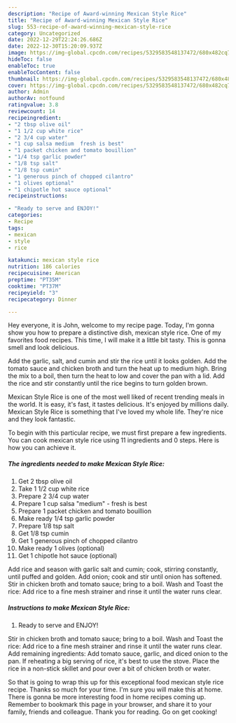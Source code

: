 ```yaml
---
description: "Recipe of Award-winning Mexican Style Rice"
title: "Recipe of Award-winning Mexican Style Rice"
slug: 553-recipe-of-award-winning-mexican-style-rice
category: Uncategorized
date: 2022-12-29T22:24:26.686Z
date: 2022-12-30T15:20:09.937Z
image: https://img-global.cpcdn.com/recipes/5329583548137472/680x482cq70/mexican-style-rice-recipe-main-photo.jpg
hideToc: false
enableToc: true
enableTocContent: false
thumbnail: https://img-global.cpcdn.com/recipes/5329583548137472/680x482cq70/mexican-style-rice-recipe-main-photo.jpg
cover: https://img-global.cpcdn.com/recipes/5329583548137472/680x482cq70/mexican-style-rice-recipe-main-photo.jpg
author: Admin
authorAv: notfound
ratingvalue: 3.8
reviewcount: 14
recipeingredient:
- "2 tbsp olive oil"
- "1 1/2 cup white rice"
- "2 3/4 cup water"
- "1 cup salsa medium  fresh is best"
- "1 packet chicken and tomato bouillion"
- "1/4 tsp garlic powder"
- "1/8 tsp salt"
- "1/8 tsp cumin"
- "1 generous pinch of chopped cilantro"
- "1 olives optional"
- "1 chipotle hot sauce optional"
recipeinstructions:

- "Ready to serve and ENJOY!"
categories:
- Recipe
tags:
- mexican
- style
- rice

katakunci: mexican style rice 
nutrition: 186 calories
recipecuisine: American
preptime: "PT35M"
cooktime: "PT37M"
recipeyield: "3"
recipecategory: Dinner

---
```



Hey everyone, it is John, welcome to my recipe page. Today, I'm gonna show you how to prepare a distinctive dish, mexican style rice. One of my favorites food recipes. This time, I will make it a little bit tasty. This is gonna smell and look delicious.

Add the garlic, salt, and cumin and stir the rice until it looks golden. Add the tomato sauce and chicken broth and turn the heat up to medium high. Bring the mix to a boil, then turn the heat to low and cover the pan with a lid. Add the rice and stir constantly until the rice begins to turn golden brown.

Mexican Style Rice is one of the most well liked of recent trending meals in the world. It is easy, it's fast, it tastes delicious. It's enjoyed by millions daily. Mexican Style Rice is something that I've loved my whole life. They're nice and they look fantastic.


To begin with this particular recipe, we must first prepare a few ingredients. You can cook mexican style rice using 11 ingredients and 0 steps. Here is how you can achieve it.

<!--inarticleads1-->

##### The ingredients needed to make Mexican Style Rice:

1. Get 2 tbsp olive oil
1. Take 1 1/2 cup white rice
1. Prepare 2 3/4 cup water
1. Prepare 1 cup salsa &#34;medium&#34; - fresh is best
1. Prepare 1 packet chicken and tomato bouillion
1. Make ready 1/4 tsp garlic powder
1. Prepare 1/8 tsp salt
1. Get 1/8 tsp cumin
1. Get 1 generous pinch of chopped cilantro
1. Make ready 1 olives (optional)
1. Get 1 chipotle hot sauce (optional)


Add rice and season with garlic salt and cumin; cook, stirring constantly, until puffed and golden. Add onion; cook and stir until onion has softened. Stir in chicken broth and tomato sauce; bring to a boil. Wash and Toast the rice: Add rice to a fine mesh strainer and rinse it until the water runs clear. 

<!--inarticleads2-->

##### Instructions to make Mexican Style Rice:


1. Ready to serve and ENJOY!

Stir in chicken broth and tomato sauce; bring to a boil. Wash and Toast the rice: Add rice to a fine mesh strainer and rinse it until the water runs clear. Add remaining ingredients: Add tomato sauce, garlic, and diced onion to the pan. If reheating a big serving of rice, it&#39;s best to use the stove. Place the rice in a non-stick skillet and pour over a bit of chicken broth or water. 

So that is going to wrap this up for this exceptional food mexican style rice recipe. Thanks so much for your time. I'm sure you will make this at home. There is gonna be more interesting food in home recipes coming up. Remember to bookmark this page in your browser, and share it to your family, friends and colleague. Thank you for reading. Go on get cooking!
